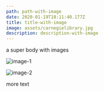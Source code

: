 ```yaml
---
path: path-with-image
date: 2020-01-19T18:11:40.177Z
title: title-with-image
image: assets/carnegielibrary.jpg
description: description-with-image
---
```

a super body with images

![image-1](assets/gettyimages-865109088-1548970937.jpg "image1")

![image-2](assets/rey-seven-nm-mZ4Cs2I-unsplash_397351.jpg "image2")

more text
